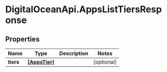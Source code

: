 # DigitalOceanApi.AppsListTiersResponse

## Properties
Name | Type | Description | Notes
------------ | ------------- | ------------- | -------------
**tiers** | [**[AppsTier]**](AppsTier.md) |  | [optional] 
